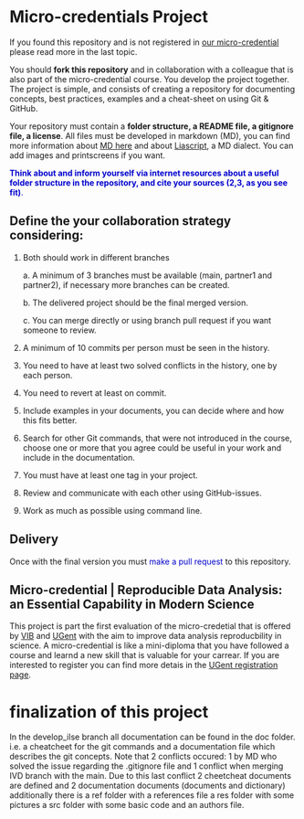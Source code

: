 # Micro-credentials Project

If you found this repository and is not registered in [our micro-credential](https://studiekiezer.ugent.be/2025/micro-credential-reproducible-data-analysis-an-essential-capability-in-modern-science-en) please read more in the last topic.

You should **fork this repository** and in collaboration with a colleague that is also part of the micro-credential course. You develop the project together.
The project is simple, and consists of creating a repository for documenting concepts, best practices, examples and a cheat-sheet on using Git & GitHub.

Your repository must contain a **folder structure, a README file, a gitignore file, a license**. All files must be developed in markdown (MD), you can find more information about [MD here](https://www.markdownguide.org/cheat-sheet/) and about [Liascript](https://liascript.github.io/), a MD dialect. You can add images and printscreens if you want.

<span style="color:mediumBlue"> **Think about and inform yourself via internet resources about a useful folder structure in the repository, and cite your sources (2,3, as you see fit)**.</span>


Define the your collaboration strategy considering:
----------------------------------------------------

1. Both should work in different branches

    a. A minimum of 3 branches must be available (main, partner1 and partner2), if necessary more branches can be created.
    
    b. The delivered project should be the final merged version.

    c. You can merge directly or using branch pull request if you want someone to review.

2. A minimum of 10 commits per person must be seen in the history.

3. You need to have at least two solved conflicts in the history, one by each person.

4. You need to revert at least on commit.

5. Include examples in your documents, you can decide where and how this fits better.

6. Search for other Git commands, that were not introduced in the course, choose one or more that you agree could be useful in your work and include in the documentation.

7. You must have at least one tag in your project.

8. Review and communicate with each other using GitHub-issues.

9. Work as much as possible using command line.

Delivery
-----------

Once with the final version you must <span style="color:mediumBlue">make a pull request</span> to this repository.


**Micro-credential |** Reproducible Data Analysis: an Essential Capability in Modern Science
-------------------------------------------------------------------------------------------------

This project is part the first evaluation of the micro-credetial that is offered by [VIB](https://vib.be/en#/) and [UGent](https://www.ugent.be/en) with the aim to improve data analysis reproducbility in science. A micro-credential is like a mini-diploma that you have followed a course and learnd a new skill that is valuable for your carrear. If you are interested to register you can find more detais in the [UGent registration page](https://studiekiezer.ugent.be/2025/micro-credential-reproducible-data-analysis-an-essential-capability-in-modern-science-en).


# finalization of this project
In the develop_ilse branch all documentation can be found in the doc folder. 
i.e. a cheatcheet for the git commands and a documentation file which describes the git concepts.
Note that 2 conflicts occured: 1 by MD who solved the issue regarding the .gitignore file and 1 conflict when merging IVD branch with the main. Due to this last conflict 2 cheetcheat documents are defined and 2 documentation documents (documents and dictionary) 
additionally there is a ref folder with a references file
a res folder with some pictures
a src folder with some basic code
and an authors file.


